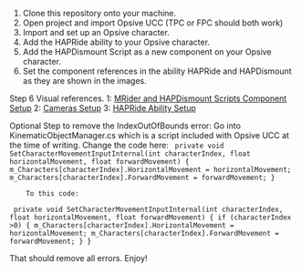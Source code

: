 1) Clone this repository onto your machine.
2) Open project and import Opsive UCC (TPC or FPC should both work)
3) Import and set up an Opsive character.
4) Add the HAPRide ability to your Opsive character.
5) Add the HAPDismount Script as a new component on your Opsive character.
6) Set the component references in the ability HAPRide and HAPDismount as they are shown in the images.

Step 6 Visual references.
1:
[MRider and HAPDismount Scripts Component Setup](https://pasteboard.co/IKbtLRD.jpg)
2:
[Cameras Setup](https://pasteboard.co/IKbsXpV.jpg)
3:
[HAPRide Ability Setup](https://pasteboard.co/IKbtaxm.jpg)

Optional Step to remove the IndexOutOfBounds error:
Go into KinematicObjectManager.cs which is a script included with Opsive UCC at the time of writing.
Change the code here:
` private void SetCharacterMovementInputInternal(int characterIndex, float horizontalMovement, float forwardMovement)
        {
            m_Characters[characterIndex].HorizontalMovement = horizontalMovement;
            m_Characters[characterIndex].ForwardMovement = forwardMovement;
        }`
        
        To this code:
` private void SetCharacterMovementInputInternal(int characterIndex, float horizontalMovement, float forwardMovement)
        {
            if (characterIndex >0) {
            m_Characters[characterIndex].HorizontalMovement = horizontalMovement;
            m_Characters[characterIndex].ForwardMovement = forwardMovement;
            }
        }`

That should remove all errors.
Enjoy!
